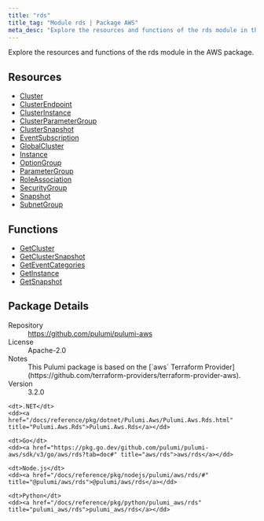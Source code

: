 ```yaml
---
title: "rds"
title_tag: "Module rds | Package AWS"
meta_desc: "Explore the resources and functions of the rds module in the AWS package."
---
```


<!-- WARNING: this file was generated by Pulumi Docs Generator. -->
<!-- Do not edit by hand unless you're certain you know what you are doing! -->

Explore the resources and functions of the rds module in the AWS package.

<h2 id="resources">Resources</h2>
<ul class="api">
    <li><a href="cluster" title="Cluster"><span class="symbol resource"></span>Cluster</a></li>
    <li><a href="clusterendpoint" title="ClusterEndpoint"><span class="symbol resource"></span>ClusterEndpoint</a></li>
    <li><a href="clusterinstance" title="ClusterInstance"><span class="symbol resource"></span>ClusterInstance</a></li>
    <li><a href="clusterparametergroup" title="ClusterParameterGroup"><span class="symbol resource"></span>ClusterParameterGroup</a></li>
    <li><a href="clustersnapshot" title="ClusterSnapshot"><span class="symbol resource"></span>ClusterSnapshot</a></li>
    <li><a href="eventsubscription" title="EventSubscription"><span class="symbol resource"></span>EventSubscription</a></li>
    <li><a href="globalcluster" title="GlobalCluster"><span class="symbol resource"></span>GlobalCluster</a></li>
    <li><a href="instance" title="Instance"><span class="symbol resource"></span>Instance</a></li>
    <li><a href="optiongroup" title="OptionGroup"><span class="symbol resource"></span>OptionGroup</a></li>
    <li><a href="parametergroup" title="ParameterGroup"><span class="symbol resource"></span>ParameterGroup</a></li>
    <li><a href="roleassociation" title="RoleAssociation"><span class="symbol resource"></span>RoleAssociation</a></li>
    <li><a href="securitygroup" title="SecurityGroup"><span class="symbol resource"></span>SecurityGroup</a></li>
    <li><a href="snapshot" title="Snapshot"><span class="symbol resource"></span>Snapshot</a></li>
    <li><a href="subnetgroup" title="SubnetGroup"><span class="symbol resource"></span>SubnetGroup</a></li>
</ul>

<h2 id="functions">Functions</h2>
<ul class="api">
    <li><a href="getcluster" title="GetCluster"><span class="symbol function"></span>GetCluster</a></li>
    <li><a href="getclustersnapshot" title="GetClusterSnapshot"><span class="symbol function"></span>GetClusterSnapshot</a></li>
    <li><a href="geteventcategories" title="GetEventCategories"><span class="symbol function"></span>GetEventCategories</a></li>
    <li><a href="getinstance" title="GetInstance"><span class="symbol function"></span>GetInstance</a></li>
    <li><a href="getsnapshot" title="GetSnapshot"><span class="symbol function"></span>GetSnapshot</a></li>
</ul>

<h2 id="package-details">Package Details</h2>
<dl class="package-details">
	<dt>Repository</dt>
	<dd><a href="https://github.com/pulumi/pulumi-aws">https://github.com/pulumi/pulumi-aws</a></dd>
	<dt>License</dt>
	<dd>Apache-2.0</dd>
	<dt>Notes</dt>
	<dd>This Pulumi package is based on the [`aws` Terraform Provider](https://github.com/terraform-providers/terraform-provider-aws).</dd>
	<dt>Version</dt>
	<dd>3.2.0</dd>
</dl>



<dl class="tabular">

    <dt>.NET</dt>
    <dd><a href="/docs/reference/pkg/dotnet/Pulumi.Aws/Pulumi.Aws.Rds.html" title="Pulumi.Aws.Rds">Pulumi.Aws.Rds</a></dd>

    <dt>Go</dt>
    <dd><a href="https://pkg.go.dev/github.com/pulumi/pulumi-aws/sdk/v3/go/aws/rds?tab=doc#" title="aws/rds">aws/rds</a></dd>

    <dt>Node.js</dt>
    <dd><a href="/docs/reference/pkg/nodejs/pulumi/aws/rds/#" title="@pulumi/aws/rds">@pulumi/aws/rds</a></dd>

    <dt>Python</dt>
    <dd><a href="/docs/reference/pkg/python/pulumi_aws/rds" title="pulumi_aws/rds">pulumi_aws/rds</a></dd>

</dl>

